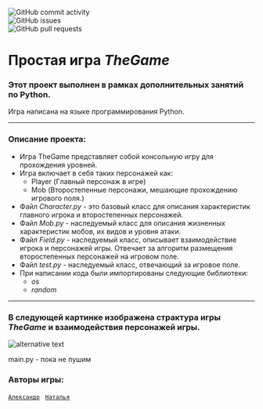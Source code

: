 ![GitHub commit activity](https://img.shields.io/github/commit-activity/m/Kris465/TheGame)<br>
![GitHub issues](https://img.shields.io/github/issues/Kris465/TheGame)<br>
![GitHub pull requests](https://img.shields.io/github/issues-pr/Kris465/TheGame)
#  Простая игра ***TheGame*** #

### Этот проект выполнен в рамках дополнительных занятий по Python.
Игра написана на языке программирования Python.

_ _ _ _ _
</code>

### Описание проекта:
* Игра TheGame представляет собой консольную игру для прохождения уровней.
* Игра включает в себя таких персонажей как:
   * Player (Главный персонаж в игре)
   * Mob (Второстепенные персонажи, мешающие прохождению игрового поля.)
* Файл *Character.py* - это базовый класс для описания характеристик главного игрока и второстепенных персонажей.
* Файл *Mob.py* - наследуемый класс для описания жизненных характеристик мобов, их видов и уровня атаки.
* Файл *Field.py* - наследуемый класс, описывает взаимодействие игрока и персонажей игры. Отвечает за алгоритм размещения второстепенных персонажей на игровом поле.
* Файл *test.py* - наследуемый класс, отвечающий за игровое поле.
* При написании кода были импортированы следующие библиотеки:
  * *os*
  * *random*

_ _ _ _ _
</code>

### В следующей картинке изображена страктура игры *TheGame* и взаимодействия персонажей игры.
![alternative text](http://www.plantuml.com/plantuml/proxy?cache=no&src=https://raw.githubusercontent.com/lameRER/TheGame/diagram/diagram.puml)

main.py - пока не пушим

### Авторы игры:

<code>[Александр](https://github.com/lameRER)
</code>
<code>[Наталья](https://github.com/Kris465)
</code>
